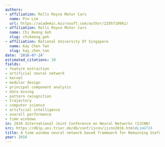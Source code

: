 ```yaml
---
authors:
- affiliation: Rolls Royce Motor Cars
  name: Pin Lim
  url: https://academic.microsoft.com/author/2295710961/
- affiliation: Rolls Royce Motor Cars
  name: Chi Keong Goh
  slug: chikeong_goh
- affiliation: National University Of Singapore
  name: Kay Chen Tan
  slug: kay_chen_tan
date: '2016-07-24'
estimated_citations: 20
fields:
- feature extraction
- artificial neural network
- kernel
- modular design
- principal component analysis
- data mining
- pattern recognition
- trajectory
- computer science
- artificial intelligence
- overall performance
- time windows
in: 2016 International Joint Conference on Neural Networks (IJCNN)
src: https://dblp.uni-trier.de/db/conf/ijcnn/ijcnn2016.html#LimGT16
title: A time window neural network based framework for Remaining Useful Life estimation
year: 2016
---
```

